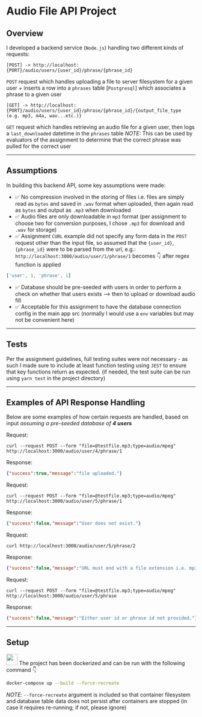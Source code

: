 # **Audio File API Project**

## Overview

I developed a backend service (`Node.js`) handling two different kinds of requests:
```
[POST] -> http://localhost:{PORT}/audio/users/{user_id}/phrase/{phrase_id}
```
`POST` request which handles uploading a file to server filesystem for a given user + inserts a row into a `phrases` table [`Postgresql`] which associates a phrase to a given user
```
[GET] -> http://localhost:{PORT}/audio/users/{user_id}/phrase/{phrase_id}/{output_file_type (e.g. mp3, m4a, wav...etc.)}
```
`GET` request which handles retrieving an audio file for a given user, then logs a `last_downloaded` datetime in the `phrases` table
*NOTE:* This can be used by evaluators of the assignment to determine that the correct phrase was pulled for the correct user

----------

## Assumptions

In building this backend API, some key assumptions were made:
- ✅ No compression involved in the storing of files i.e. files are simply read as `bytes` and saved in `.wav` format when uploaded, then again read as `bytes` and output as `.mp3` when downloaded
- ✅ Audio files are only downloadable in `mp3` format (per assignment to choose two for conversion purposes, I chose `.mp3` for download and `.wav` for storage)
- ✅ Assignment `CURL` example did not specify any form data in the `POST` request other than the input file, so assumed that the `{user_id}`, `{phrase_id}` were to be parsed from the url, e.g.: `http://localhost:3000/audio/user/1/phrase/1` becomes 👇 after regex function is applied
```javascript
['user', 1, 'phrase', 1]
```
- ✅ Database should be pre-seeded with users in order to perform a check on whether that users exists --> then to upload or download audio fill
- ✅ Acceptable for this assignment to have the database connection config in the main app src (normally I would use a `env` variables but may not be convenient here)
  
----------

## Tests
Per the assignment guidelines, full testing suites were not necessary - as such I made sure to include at least function testing using `JEST` to ensure that key functions return as expected. (if needed, the test suite can be run using `yarn test` in the project directory)

----------

## Examples of API Response Handling
Below are some examples of how certain requests are handled, based on input *assuming a pre-seeded database of **4 users***

Request:
```curl
curl --request POST --form "file=@testfile.mp3;type=audio/mpeg" http://localhost:3000/audio/user/4/phrase/1
```
Response:
```json
{"success":true,"message":"file uploaded."}
```
Request:
```curl
curl --request POST --form "file=@testfile.mp3;type=audio/mpeg" http://localhost:3000/audio/user/5/phrase/1
```
Response:
```json
{"success":false,"message":"User does not exist."}
```
Request:
```curl
curl http://localhost:3000/audio/user/5/phrase/2
```
Response:
```json
{"success":false,"message":"URL must end with a file extension i.e. mp3"}
```
Request:
```curl
curl --request POST --form "file=@testfile.mp3;type=audio/mpeg" http://localhost:3000/audio/user/5/phrase
```
Response:
```json
{"success":false,"message":"Either user id or phrase id not provided."}
```
----------

## Setup

<img src="https://www.docker.com/sites/default/files/d8/2019-07/Moby-logo.png" width=30> The project has been dockerized and can be run with the following command 👇
```bash
docker-compose up --build --force-recreate
```
*NOTE*: `--force-recreate` argument is included so that container filesystem and database table data does not persist after containers are stopped (in case it requires re-running; if not, please ignore)